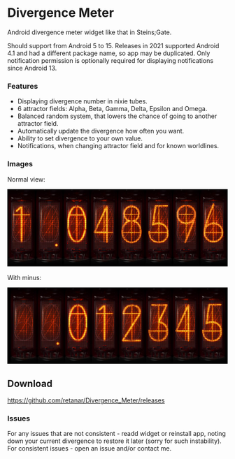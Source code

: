 # Divergence Meter

Android divergence meter widget like that in Steins;Gate.

Should support from Android 5 to 15. Releases in 2021 supported Android 4.1 and had a
different package name, so app may be duplicated. Only notification permission is optionally
required for displaying notifications since Android 13.

### Features

- Displaying divergence number in nixie tubes.
- 6 attractor fields: Alpha, Beta, Gamma, Delta, Epsilon and Omega.
- Balanced random system, that lowers the chance of going to another attractor field.
- Automatically update the divergence how often you want.
- Ability to set divergence to your own value.
- Notifications, when changing attractor field and for known worldlines.

### Images

Normal view:

![widget preview](app/src/main/res/drawable-nodpi/appwidget_preview.jpg)

With minus:

![minus preview](app/src/main/res/drawable-nodpi/appwidget_minus_preview.jpg)

## Download

https://github.com/retanar/Divergence_Meter/releases

### Issues

For any issues that are not consistent - readd widget or reinstall app, noting down your current
divergence to restore it later (sorry for such instability). For consistent issues - open an
issue and/or contact me.
